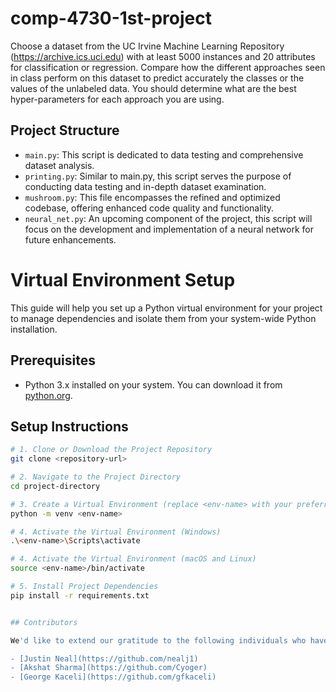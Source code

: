 # comp-4730-1st-project
Choose a dataset from the UC Irvine Machine Learning Repository (https://archive.ics.uci.edu) with at least 5000 instances and 20 attributes for classification or regression.
Compare how the different approaches seen in class perform on this dataset to predict accurately the classes or the values of the unlabeled data. You should determine what are the best hyper-parameters for each approach you are using.

## Project Structure

- `main.py`: This script is dedicated to data testing and comprehensive dataset analysis.
- `printing.py`: Similar to main.py, this script serves the purpose of conducting data testing and in-depth dataset examination.
- `mushroom.py`: This file encompasses the refined and optimized codebase, offering enhanced code quality and functionality.
- `neural_net.py`: An upcoming component of the project, this script will focus on the development and implementation of a neural network for future enhancements.

# Virtual Environment Setup

This guide will help you set up a Python virtual environment for your project to manage dependencies and isolate them from your system-wide Python installation.

## Prerequisites

- Python 3.x installed on your system. You can download it from [python.org](https://www.python.org/downloads/).

## Setup Instructions

```bash
# 1. Clone or Download the Project Repository
git clone <repository-url>

# 2. Navigate to the Project Directory
cd project-directory

# 3. Create a Virtual Environment (replace <env-name> with your preferred name)
python -m venv <env-name>

# 4. Activate the Virtual Environment (Windows)
.\<env-name>\Scripts\activate

# 4. Activate the Virtual Environment (macOS and Linux)
source <env-name>/bin/activate

# 5. Install Project Dependencies
pip install -r requirements.txt


## Contributors

We'd like to extend our gratitude to the following individuals who have contributed to this project:

- [Justin Neal](https://github.com/nealj1)
- [Akshat Sharma](https://github.com/Cyoger)
- [George Kaceli](https://github.com/gfkaceli)